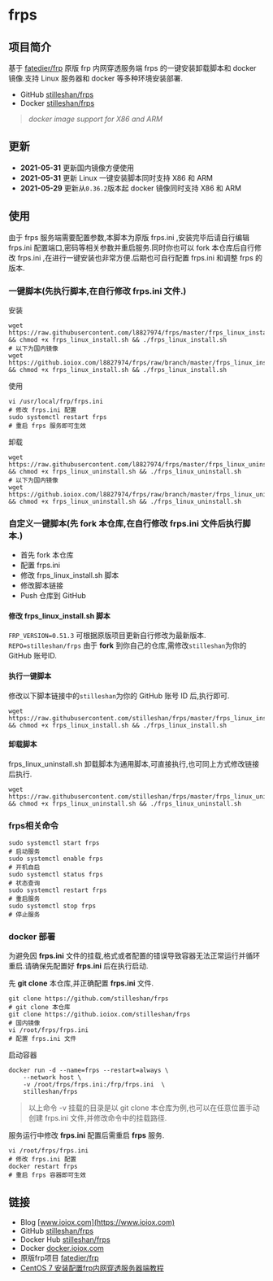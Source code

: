 # frps
## 项目简介
基于 [fatedier/frp](https://github.com/fatedier/frp) 原版 frp 内网穿透服务端 frps 的一键安装卸载脚本和 docker 镜像.支持 Linux 服务器和 docker 等多种环境安装部署.

- GitHub [stilleshan/frps](https://github.com/stilleshan/frps)
- Docker [stilleshan/frps](https://hub.docker.com/r/stilleshan/frps)
> *docker image support for X86 and ARM*

## 更新
- **2021-05-31** 更新国内镜像方便使用
- **2021-05-31** 更新 Linux 一键安装脚本同时支持 X86 和 ARM
- **2021-05-29** 更新从`0.36.2`版本起 docker 镜像同时支持 X86 和 ARM

## 使用
由于 frps 服务端需要配置参数,本脚本为原版 frps.ini ,安装完毕后请自行编辑 frps.ini 配置端口,密码等相关参数并重启服务.同时你也可以 fork 本仓库后自行修改 frps.ini ,在进行一键安装也非常方便.后期也可自行配置 frps.ini 和调整 frps 的版本.

### 一键脚本(先执行脚本,在自行修改 frps.ini 文件.)
安装
```shell
wget https://raw.githubusercontent.com/l8827974/frps/master/frps_linux_install.sh && chmod +x frps_linux_install.sh && ./frps_linux_install.sh
# 以下为国内镜像
wget https://github.ioiox.com/l8827974/frps/raw/branch/master/frps_linux_install.sh && chmod +x frps_linux_install.sh && ./frps_linux_install.sh
```

使用
```shell
vi /usr/local/frp/frps.ini
# 修改 frps.ini 配置
sudo systemctl restart frps
# 重启 frps 服务即可生效
```

卸载
```shell
wget https://raw.githubusercontent.com/l8827974/frps/master/frps_linux_uninstall.sh && chmod +x frps_linux_uninstall.sh && ./frps_linux_uninstall.sh
# 以下为国内镜像
wget https://github.ioiox.com/l8827974/frps/raw/branch/master/frps_linux_uninstall.sh && chmod +x frps_linux_uninstall.sh && ./frps_linux_uninstall.sh
```

### 自定义一键脚本(先 fork 本仓库,在自行修改 frps.ini 文件后执行脚本.)
- 首先 fork 本仓库
- 配置 frps.ini
- 修改 frps_linux_install.sh 脚本
- 修改脚本链接
- Push 仓库到 GitHub

#### 修改 frps_linux_install.sh 脚本
`FRP_VERSION=0.51.3` 可根据原版项目更新自行修改为最新版本.  
`REPO=stilleshan/frps` 由于 **fork** 到你自己的仓库,需修改`stilleshan`为你的 GitHub 账号ID.

#### 执行一键脚本
修改以下脚本链接中的`stilleshan`为你的 GitHub 账号 ID 后,执行即可.
```shell
wget https://raw.githubusercontent.com/stilleshan/frps/master/frps_linux_install.sh && chmod +x frps_linux_install.sh && ./frps_linux_install.sh
```
#### 卸载脚本
frps_linux_uninstall.sh 卸载脚本为通用脚本,可直接执行,也可同上方式修改链接后执行.
```shell
wget https://raw.githubusercontent.com/stilleshan/frps/master/frps_linux_uninstall.sh && chmod +x frps_linux_uninstall.sh && ./frps_linux_uninstall.sh
```

### frps相关命令
```shell
sudo systemctl start frps
# 启动服务 
sudo systemctl enable frps
# 开机自启
sudo systemctl status frps
# 状态查询
sudo systemctl restart frps
# 重启服务
sudo systemctl stop frps
# 停止服务
```

### docker 部署
为避免因 **frps.ini** 文件的挂载,格式或者配置的错误导致容器无法正常运行并循环重启.请确保先配置好 **frps.ini** 后在执行启动.

先 **git clone** 本仓库,并正确配置 **frps.ini** 文件.
```shell
git clone https://github.com/stilleshan/frps
# git clone 本仓库
git clone https://github.ioiox.com/stilleshan/frps
# 国内镜像
vi /root/frps/frps.ini
# 配置 frps.ini 文件
```
启动容器
```shell
docker run -d --name=frps --restart=always \
    --network host \
    -v /root/frps/frps.ini:/frp/frps.ini  \
    stilleshan/frps
```
> 以上命令 -v 挂载的目录是以 git clone 本仓库为例,也可以在任意位置手动创建 frps.ini 文件,并修改命令中的挂载路径.

服务运行中修改 **frps.ini** 配置后需重启 **frps** 服务.
```shell
vi /root/frps/frps.ini
# 修改 frps.ini 配置
docker restart frps
# 重启 frps 容器即可生效
```

## 链接
- Blog [www.ioiox.com](https://www.ioiox.com)
- GitHub [stilleshan/frps](https://github.com/stilleshan/frps)
- Docker Hub [stilleshan/frps](https://hub.docker.com/r/stilleshan/frps)
- Docker [docker.ioiox.com](https://docker.ioiox.com)
- 原版frp项目 [fatedier/frp](https://github.com/fatedier/frp)
- [CentOS 7 安装配置frp内网穿透服务器端教程](https://www.ioiox.com/archives/5.html)
